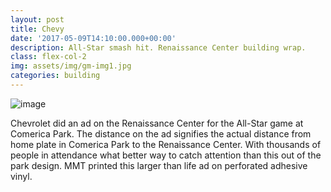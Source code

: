 ```yaml
---
layout: post
title: Chevy
date: '2017-05-09T14:10:00.000+00:00'
description: All-Star smash hit. Renaissance Center building wrap.
class: flex-col-2
img: assets/img/gm-img1.jpg
categories: building
---
```

![image](../../assets/img/chevy-hero.jpg "Chevy hero image")

<span>C</span>hevrolet did an ad on the Renaissance Center for the All-Star game at Comerica Park. The distance on the ad signifies the actual distance from home plate in Comerica Park to the Renaissance Center. With thousands of people in attendance what better way to catch attention than this out of the park design. MMT printed this larger than life ad on perforated adhesive vinyl.
